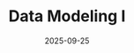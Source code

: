 ---
layout: lecture
published: true
title: "Data Modeling I"
date: 2025-09-25
files:
    slides: https://docs.google.com/presentation/d/1vcehrtMJkw01Q6bziDLlqrtypGf2_Q1iYkKg9gOI2i8/edit?slide=id.g3834b502f82_0_114#slide=id.g3834b502f82_0_114
    code: https://data101.datahub.berkeley.edu/hub/user-redirect/git-pull?repo=https%3A%2F%2Fgithub.com%2Fcal-data-eng%2Ffa25-materials&branch=main&urlpath=lab%2Ftree%2Ffa25-materials%2Flec%2Fdata-models%2Fdata-models.ipynb
---